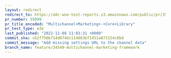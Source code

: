 ```yaml
---
layout: redirect
redirect_to: https://a8c-woo-test-reports.s3.amazonaws.com/public/pr/35099/e2e/index.html
pr_number: 35099
pr_title_encoded: "Multichannel+Marketing+-+Core+Library"
pr_test_type: e2e
last_published: "2022-11-08 11:03:31 +0000"
commit_sha: c62f750b714d074dc114863bf1451a873154c0bd
commit_message: "Add missing settings URL to the channel data"
branch_name: feature/34549-multichannel-marketing-framework
---
```

